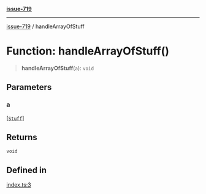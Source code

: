 [**issue-719**](../README.md)

***

[issue-719](../README.md) / handleArrayOfStuff

# Function: handleArrayOfStuff()

> **handleArrayOfStuff**(`a`): `void`

## Parameters

### a

[[`Stuff`](../type-aliases/Stuff.md)]

## Returns

`void`

## Defined in

[index.ts:3](https://github.com/typedoc2md/typedoc-plugin-markdown-scratchpad/blob/fa9f3ee7e217f1f8ff35877beda19f3316c6e9ca/issues/719/src/index.ts#L3)
